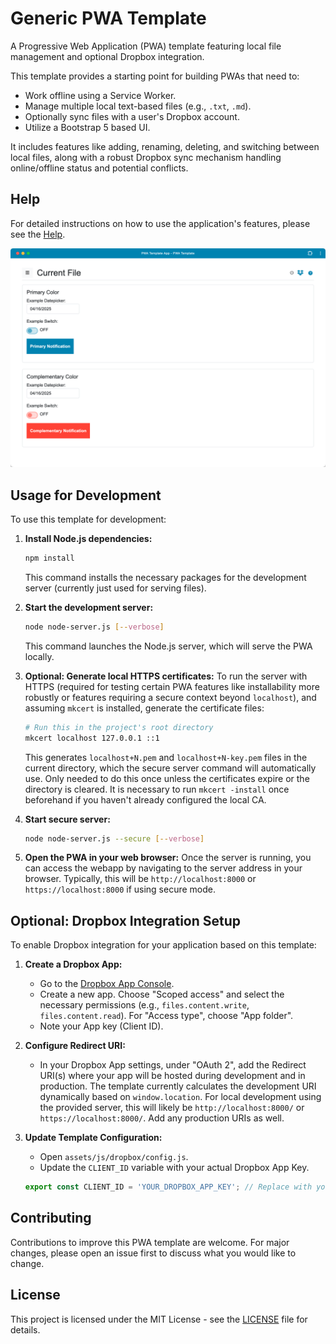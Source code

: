 # Generic PWA Template

A Progressive Web Application (PWA) template featuring local file management and optional Dropbox integration.

This template provides a starting point for building PWAs that need to:
*   Work offline using a Service Worker.
*   Manage multiple local text-based files (e.g., `.txt`, `.md`).
*   Optionally sync files with a user's Dropbox account.
*   Utilize a Bootstrap 5 based UI.

It includes features like adding, renaming, deleting, and switching between local files, along with a robust Dropbox sync mechanism handling online/offline status and potential conflicts.

## Help

For detailed instructions on how to use the application's features, please see the [Help](help.md).

![Todo.txt Webapp](screenshots/app_desktop_1_0.png)

## Usage for Development

To use this template for development:

1.  **Install Node.js dependencies:**
    ```bash
    npm install
    ```
    This command installs the necessary packages for the development server (currently just used for serving files).

2.  **Start the development server:**
    ```bash
    node node-server.js [--verbose]
    ```
    This command launches the Node.js server, which will serve the PWA locally.

3.  **Optional: Generate local HTTPS certificates:**
    To run the server with HTTPS (required for testing certain PWA features like installability more robustly or features requiring a secure context beyond `localhost`), and assuming `mkcert` is installed, generate the certificate files:
    ```bash
    # Run this in the project's root directory
    mkcert localhost 127.0.0.1 ::1
    ```
    This generates `localhost+N.pem` and `localhost+N-key.pem` files in the current directory, which the secure server command will automatically use. Only needed to do this once unless the certificates expire or the directory is cleared. It is necessary to run `mkcert -install` once beforehand if you haven't already configured the local CA.

4.  **Start secure server:**
    ```bash
    node node-server.js --secure [--verbose]
    ```

5.  **Open the PWA in your web browser:**
    Once the server is running, you can access the webapp by navigating to the server address in your browser. Typically, this will be `http://localhost:8000` or `https://localhost:8000` if using secure mode.

## Optional: Dropbox Integration Setup

To enable Dropbox integration for your application based on this template:

1.  **Create a Dropbox App:**
    *   Go to the [Dropbox App Console](https://www.dropbox.com/developers/apps).
    *   Create a new app. Choose "Scoped access" and select the necessary permissions (e.g., `files.content.write`, `files.content.read`). For "Access type", choose "App folder".
    *   Note your App key (Client ID).

2.  **Configure Redirect URI:**
    *   In your Dropbox App settings, under "OAuth 2", add the Redirect URI(s) where your app will be hosted during development and in production. The template currently calculates the development URI dynamically based on `window.location`. For local development using the provided server, this will likely be `http://localhost:8000/` or `https://localhost:8000/`. Add any production URIs as well.

3.  **Update Template Configuration:**
    *   Open `assets/js/dropbox/config.js`.
    *   Update the `CLIENT_ID` variable with your actual Dropbox App Key.
    ```javascript
    export const CLIENT_ID = 'YOUR_DROPBOX_APP_KEY'; // Replace with your actual Dropbox App Key
    ```

## Contributing

Contributions to improve this PWA template are welcome. For major changes, please open an issue first to discuss what you would like to change.

## License

This project is licensed under the MIT License - see the [LICENSE](LICENSE) file for details.
